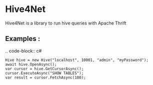 # Hive4Net

Hive4Net is a library to run hive queries with Apache Thrift

Examples :
------
.. code-block:: c#

    Hive hive = new Hive("localhost", 10001, "admin", "myPassword");
	await hive.OpenAsync();
	var cursor = hive.GetCursorAsync();
	cursor.ExecuteAsync("SHOW TABLES");
	var result = cursor.FetchAsync(100);
